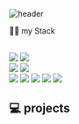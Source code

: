 ![header](https://capsule-render.vercel.app/api?type=Cylinder&color=7F52FF&fontColor=ffffff&text=JiwonHub's%20Android%20Diary&fontSize=60)

<div align="center>

  <br/>
  
  ## 👨‍💻 my Stack 
  <br/><img src="https://img.shields.io/badge/Android%20Studio-3DDC84?style=for-the-badge&logo=androidstudio&logoColor=white">
  <img src="https://img.shields.io/badge/Firebase-FFCA28?style=for-the-badge&logo=firebase&logoColor=white"><br/>
  <img src="https://img.shields.io/badge/Kotlin-7F52FF?style=for-the-badge&logo=kotlin&logoColor=white">
  <img src="https://img.shields.io/badge/JAVA-007396?style=for-the-badge&logo=Java&logoColor=white"><br/>
  <img src="https://img.shields.io/badge/Retrofit-00ff00?style=for-the-badge">
  <img src="https://img.shields.io/badge/Coroutine-ff6666?style=for-the-badge">
  <img src="https://img.shields.io/badge/Room-808080?style=for-the-badge">
  <img src="https://img.shields.io/badge/Koin-ffff00?style=for-the-badge">
  <img src="https://img.shields.io/badge/Crawling-000000?style=for-the-badge">

  ## 💻 projects
</div>
